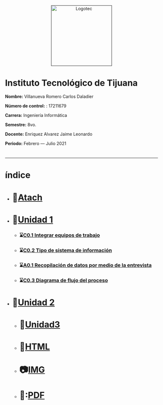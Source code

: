 <p align="center">
    <a href=""><img alt="Logotec" src="https://camo.githubusercontent.com/b9f454cb62733cddd0b52dcf6b0996e6a282341be3e3bf146253f8a4e0c81367/68747470733a2f2f7777772e74696a75616e612e7465636e6d2e6d782f77702d636f6e74656e742f7468656d65732f7465636e6d2f696d616765732f6c6f676f5f544543542e706e67" width="200" height="200" data-canonical-src="https://www.tijuana.tecnm.mx/wp-content/themes/tecnm/images/logo_TECT.png" style="max-width:100%;"></a>
</p>

# **Instituto Tecnológico de Tijuana**

**Nombre:** Villanueva Romero Carlos Daladier

**Número de control:** : 17211679

**Carrera:** Ingeniería Informática

**Semestre:**  8vo.

**Docente:** Enriquez Alvarez Jaime Leonardo

**Periodo:** Febrero — Julio 2021

#

___
#  índice
  * # :paperclip:[Atach](https://github.com/CarlosVillanueva1721/Analisis-avanzado-de-software/tree/main/atach) 

  * # :blue_book:[Unidad 1](https://github.com/CarlosVillanueva1721/Analisis-avanzado-de-software/tree/main/Unidad%201)

    * ### :hourglass:[C0.1 Integrar equipos de trabajo](https://github.com/CarlosVillanueva1721/Analisis-avanzado-de-software/blob/main/Unidad%201/C0.1_IntegrarEquiposDeTrabajo_VillanuevaRomeroCarlosDaladier.md)

    * ### :hourglass:[C0.2 Tipo de sistema de información](https://github.com/CarlosVillanueva1721/Analisis-avanzado-de-software/blob/main/Unidad%201/C.2%20.Tipo%20de%20Sistema%20de%20informaci%C3%B3n.md)

    * ### :hourglass:[A0.1 Recopilación de datos por medio de la entrevista](https://github.com/CarlosVillanueva1721/Analisis-avanzado-de-software/blob/main/Unidad%201/A0.1_Recopilacion_Entrevista_Villanueva_Carlos.md)

    * ### :hourglass:[C0.3 Diagrama de flujo del proceso](https://github.com/CarlosVillanueva1721/Analisis-avanzado-de-software/blob/main/Unidad%201/C0.3%20Diagrama%20de%20flujo%20del%20proceso..md)

* # :orange_book:[Unidad 2](https://github.com/CarlosVillanueva1721/Analisis-avanzado-de-software/tree/main/Unidad%202) 

  * # :green_book:[Unidad3](https://github.com/CarlosVillanueva1721/Analisis-avanzado-de-software/tree/main/Unidad%203) 

  * # :page_facing_up:[HTML](https://github.com/CarlosVillanueva1721/Analisis-avanzado-de-software/tree/main/html) 

  * # :camera:[IMG](https://github.com/CarlosVillanueva1721/Analisis-avanzado-de-software/tree/main/blog) 

  * # :closed_book::[PDF](https://github.com/CarlosVillanueva1721/Analisis-avanzado-de-software/tree/main/blog) 





